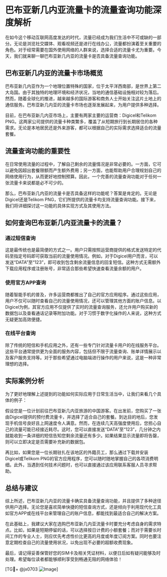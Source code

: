 # 巴布亚新几内亚流量卡的流量查询功能深度解析

在如今这个移动互联网高度发达的时代，流量已经成为我们生活中不可或缺的一部分。无论是浏览社交媒体、观看视频还是进行在线办公，流量都扮演着至关重要的角色。对于经常需要在国外使用网络的人群来说，选择合适的流量卡尤为重要。今天，我们就来聊一聊巴布亚新几内亚的流量卡是否具备流量查询功能。

## 巴布亚新几内亚的流量卡市场概览

巴布亚新几内亚作为一个地理位置特殊的国家，位于太平洋西南部，是世界上第二大岛国。由于其独特的地理环境和经济状况，当地的通信基础设施相对较为落后。然而，随着全球化的推进，越来越多的国际游客和商务人士开始关注这片土地上的通信服务。巴布亚新几内亚的流量卡市场也逐渐发展起来，为用户提供多种选择。

目前，在巴布亚新几内亚市场上，主要有两家主要的运营商：Digicel和Telikom PNG。这两家公司提供的流量卡种类繁多，覆盖了从短期旅行到长期居住的各种需求。无论是本地居民还是外来游客，都可以根据自己的实际需求选择适合的流量套餐。

## 流量查询功能的重要性

在日常使用流量的过程中，了解自己剩余的流量情况是非常必要的。一方面，它可以避免因超出套餐限额而产生额外费用；另一方面，也能帮助用户合理规划自己的网络使用行为，从而更好地控制预算。因此，一个完善的流量查询功能对于任何一张流量卡来说都是必不可少的。

那么，巴布亚新几内亚的流量卡是否具备这样的功能呢？答案是肯定的。无论是Digicel还是Telikom PNG，它们所提供的流量卡均支持流量查询功能。接下来，我们将详细探讨这一功能的具体实现方式及其使用方法。

## 如何查询巴布亚新几内亚流量卡的流量？

### 通过短信查询

这是最传统也是最简便的方式之一。用户只需按照运营商提供的格式发送特定的代码至指定号码即可获取当前的流量使用情况。例如，对于Digicel用户而言，可以发送“DATA”至“123”，即可收到包含剩余流量信息的回复短信。这种方式无需额外下载应用程序或注册账号，非常适合那些希望快速查看流量余额的用户。

### 使用官方APP查询

随着智能手机的普及，许多运营商都推出了自己的官方应用程序。通过这些应用，用户不仅可以随时查看自己的流量使用情况，还可以管理其他方面的账户信息。以Digicel为例，其官方应用不仅提供了实时的流量查询服务，还允许用户购买新的数据包以及查看通话记录等附加功能。对于习惯于数字化操作的人来说，这种方式无疑更加高效便捷。

### 在线平台查询

除了传统的短信和手机应用之外，还有一些专门针对流量卡用户的在线服务平台。这些平台通常提供更为全面的服务内容，包括但不限于流量查询、账单详情展示以及客户服务支持等。对于那些希望通过电脑端进行操作的用户来说，这是一种非常理想的选择。

## 实际案例分析

为了更好地理解上述提到的功能如何实际应用于日常生活当中，让我们来看几个具体的例子：

假设您是一位计划前往巴布亚新几内亚旅游的中国游客。在出发前，您购买了一张由Digicel提供的预付费流量卡，并选择了适合自己的套餐。到达目的地后，您发现手机信号良好且上网速度令人满意。然而，在连续几天高强度使用后，您担心自己的流量可能已经接近耗尽。这时，您可以直接发送“DATA”至“123”，几分钟之内就能收到一条详细的短信告知您剩余流量还有多少。如果结果显示流量即将告罄，则可以立即决定是否需要补充新的数据包。

再比如，如果您是一位长期驻扎在该地区的外籍员工，那么通过下载并安装Digicel或Telikom PNG的官方应用程序，您可以随时随地掌握自己的各项消费明细。此外，当遇到任何技术问题时，也可以直接通过该应用联系客服人员寻求帮助。

## 总结与建议

综上所述，巴布亚新几内亚的流量卡确实具备流量查询功能，并且提供了多种途径供用户选择。无论您是喜欢简单快捷的短信查询方式，还是倾向于利用现代化工具如官方APP或在线平台来管理自己的账户信息，都能找到最适合自己的解决方案。

在此基础上，我建议大家在选购巴布亚新几内亚流量卡时要充分考虑自身的需求特点。比如，如果是短期停留的话，可以选择按日计费的小额套餐；而对于需要长时间工作的专业人士，则应优先考虑性价比更高的月度或年度订阅方案。同时也要注意定期检查自己的流量使用状况，以免出现不必要的超额收费现象。

最后，请记得妥善保管好您的SIM卡及相关凭证材料，以便日后如有疑问能够及时处理。希望每位读者都能够顺利享受到畅通无阻的网络体验！

[TG💪+ @jx0703 ![Image](https://github.com/user-attachments/assets/dbca1d08-cadb-493c-b0ec-ad6f7a83f270)]